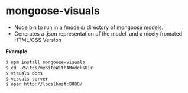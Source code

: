 
mongoose-visuals
================

 * Node bin to run in a /models/ directory of mongoose models.
 * Generates a .json representation of the model, and a nicely fromated HTML/CSS Version

 **Example**

 ```bash
 $ npm install mongoose-visuals
 $ cd ~/Sites/mySiteWithAModelsDir
 $ visuals docs
 $ visuals server
 $ open http://localhost:8080/
 ```